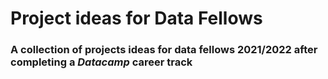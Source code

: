 # Project ideas for Data Fellows
### A collection of projects ideas for data fellows 2021/2022 after completing a *Datacamp* career track
